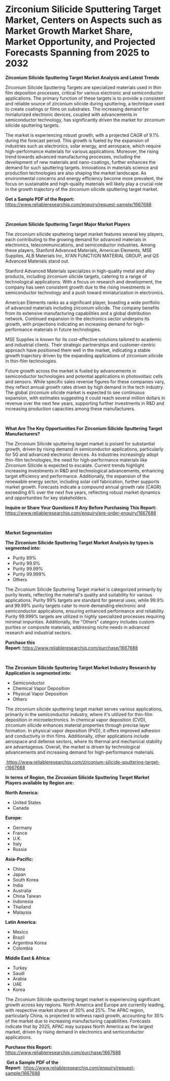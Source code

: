 <p><h1>Zirconium Silicide Sputtering Target Market, Centers on Aspects such as Market Growth Market Share, Market Opportunity, and Projected Forecasts Spanning from 2025 to 2032</h1></p><p><strong>Zirconium Silicide Sputtering Target Market Analysis and Latest Trends</strong></p>
<p><p>Zirconium Silicide Sputtering Targets are specialized materials used in thin film deposition processes, critical for various electronic and semiconductor applications. The primary function of these targets is to provide a consistent and reliable source of zirconium silicide during sputtering, a technique used to create coatings or films on substrates. The increasing demand for miniaturized electronic devices, coupled with advancements in semiconductor technology, has significantly driven the market for zirconium silicide sputtering targets.</p><p>The market is experiencing robust growth, with a projected CAGR of 9.1% during the forecast period. This growth is fueled by the expansion of industries such as electronics, solar energy, and aerospace, which require high-performance materials for various applications. Moreover, the rising trend towards advanced manufacturing processes, including the development of new materials and nano-coatings, further enhances the demand for such sputtering targets. Innovations in materials science and production technologies are also shaping the market landscape. As environmental concerns and energy efficiency become more prevalent, the focus on sustainable and high-quality materials will likely play a crucial role in the growth trajectory of the zirconium silicide sputtering target market.</p></p>
<p><strong>Get a Sample PDF of the Report:&nbsp;</strong> <a href="https://www.reliableresearchiq.com/enquiry/request-sample/1667688?utm_campaign=2876&utm_medium=2&utm_source=Github&utm_content=ia&utm_term=19042025&utm_id=zirconium-silicide-sputtering-target">https://www.reliableresearchiq.com/enquiry/request-sample/1667688</a></p>
<p>&nbsp;</p>
<p><strong>Zirconium Silicide Sputtering Target Major Market Players</strong></p>
<p><p>The zirconium silicide sputtering target market features several key players, each contributing to the growing demand for advanced materials in electronics, telecommunications, and semiconductor industries. Among these players, Stanford Advanced Materials, American Elements, MSE Supplies, ALB Materials Inc, XI'AN FUNCTION MATERIAL GROUP, and QS Advanced Materials stand out.</p><p>Stanford Advanced Materials specializes in high-quality metal and alloy products, including zirconium silicide targets, catering to a range of technological applications. With a focus on research and development, the company has seen consistent growth due to the rising investments in semiconductor technology and a push toward miniaturization in electronics.</p><p>American Elements ranks as a significant player, boasting a wide portfolio of advanced materials including zirconium silicide. The company benefits from its extensive manufacturing capabilities and a global distribution network. Continued expansion in the electronics sector underpins its growth, with projections indicating an increasing demand for high-performance materials in future technologies.</p><p>MSE Supplies is known for its cost-effective solutions tailored to academic and industrial clients. Their strategic partnerships and customer-centric approach have positioned them well in the market, indicating a stable growth trajectory driven by the expanding applications of zirconium silicide in thin-film technologies.</p><p>Future growth across the market is fueled by advancements in semiconductor technologies and potential applications in photovoltaic cells and sensors. While specific sales revenue figures for these companies vary, they reflect annual growth rates driven by high demand in the tech industry. The global zirconium silicide market is expected to see continuous expansion, with estimates suggesting it could reach several million dollars in revenue over the next few years, supporting further investments in R&D and increasing production capacities among these manufacturers.</p></p>
<p>&nbsp;</p>
<p><strong>What Are The Key Opportunities For Zirconium Silicide Sputtering Target Manufacturers?</strong></p>
<p><p>The Zirconium Silicide sputtering target market is poised for substantial growth, driven by rising demand in semiconductor applications, particularly for 5G and advanced electronic devices. As industries increasingly adopt thin-film technologies, the need for high-performance materials like Zirconium Silicide is expected to escalate. Current trends highlight increasing investments in R&D and technological advancements, enhancing target efficiency and performance. Additionally, the expansion of the renewable energy sector, including solar cell fabrication, further supports market growth. Forecasts indicate a compound annual growth rate (CAGR) exceeding 6% over the next five years, reflecting robust market dynamics and opportunities for key stakeholders.</p></p>
<p><strong>Inquire or Share Your Questions If Any Before Purchasing This Report:</strong> <a href="https://www.reliableresearchiq.com/enquiry/pre-order-enquiry/1667688?utm_campaign=2876&utm_medium=2&utm_source=Github&utm_content=ia&utm_term=19042025&utm_id=zirconium-silicide-sputtering-target">https://www.reliableresearchiq.com/enquiry/pre-order-enquiry/1667688</a></p>
<p>&nbsp;</p>
<p><strong>Market Segmentation</strong></p>
<p><strong>The Zirconium Silicide Sputtering Target Market Analysis by types is segmented into:</strong></p>
<p><ul><li>Purity 99%</li><li>Purity 99.9%</li><li>Purity 99.99%</li><li>Purity 99.999%</li><li>Others</li></ul></p>
<p><p>The Zirconium Silicide Sputtering Target market is categorized primarily by purity levels, reflecting the material's quality and suitability for various applications. Purity 99% targets are standard for general uses, while 99.9% and 99.99% purity targets cater to more demanding electronic and semiconductor applications, ensuring enhanced performance and reliability. Purity 99.999% targets are utilized in highly specialized processes requiring minimal impurities. Additionally, the "Others" category includes custom purities or composite materials, addressing niche needs in advanced research and industrial sectors.</p></p>
<p><strong>Purchase this Report:&nbsp;</strong><a href="https://www.reliableresearchiq.com/purchase/1667688?utm_campaign=2876&utm_medium=2&utm_source=Github&utm_content=ia&utm_term=19042025&utm_id=zirconium-silicide-sputtering-target">https://www.reliableresearchiq.com/purchase/1667688</a></p>
<p>&nbsp;</p>
<p><strong>The Zirconium Silicide Sputtering Target Market Industry Research by Application is segmented into:</strong></p>
<p><ul><li>Semiconductor</li><li>Chemical Vapor Deposition</li><li>Physical Vapor Deposition</li><li>Others</li></ul></p>
<p><p>The zirconium silicide sputtering target market serves various applications, primarily in the semiconductor industry, where it's utilized for thin-film deposition in microelectronics. In chemical vapor deposition (CVD), zirconium silicide enhances material properties through precise layer formation. In physical vapor deposition (PVD), it offers improved adhesion and conductivity in thin films. Additionally, other applications include aerospace and defense sectors, where its thermal and mechanical stability are advantageous. Overall, the market is driven by technological advancements and increasing demand for high-performance materials.</p></p>
<p><a href="https://www.reliableresearchiq.com/zirconium-silicide-sputtering-target-r1667688?utm_campaign=2876&utm_medium=2&utm_source=Github&utm_content=ia&utm_term=19042025&utm_id=zirconium-silicide-sputtering-target">&nbsp;https://www.reliableresearchiq.com/zirconium-silicide-sputtering-target-r1667688</a></p>
<p><strong>In terms of Region, the Zirconium Silicide Sputtering Target Market Players available by Region are:</strong></p>
<p>
    <p> <strong> North America: </strong>
        <ul>
            <li>United States</li>
            <li>Canada</li>
        </ul>
        </p> 
    <p> <strong> Europe: </strong>
        <ul>
            <li>Germany</li>
            <li>France</li>
            <li>U.K.</li>
            <li>Italy</li>
            <li>Russia</li>
        </ul>
        </p> 
    <p> <strong> Asia-Pacific: </strong>
        <ul>
            <li>China</li>
            <li>Japan</li>
            <li>South Korea</li>
            <li>India</li>
            <li>Australia</li>
            <li>China Taiwan</li>
            <li>Indonesia</li>
            <li>Thailand</li>
            <li>Malaysia</li>
        </ul>
        </p> 
    <p> <strong> Latin America: </strong>
        <ul>
            <li>Mexico</li>
            <li>Brazil</li>
            <li>Argentina Korea</li>
            <li>Colombia</li>
        </ul>
        </p> 
    <p> <strong> Middle East & Africa: </strong>
        <ul>
            <li>Turkey</li>
            <li>Saudi</li>
            <li>Arabia</li>
            <li>UAE</li>
            <li>Korea</li>
        </ul>
    </p>
    </p>
<p><p>The Zirconium Silicide sputtering target market is experiencing significant growth across key regions. North America and Europe are currently leading, with respective market shares of 30% and 25%. The APAC region, particularly China, is projected to witness rapid growth, accounting for 35% of the market due to increasing manufacturing capabilities. Forecasts indicate that by 2025, APAC may surpass North America as the largest market, driven by rising demand in electronics and semiconductor applications.</p></p>
<p><strong>Purchase this Report: </strong><a href="https://www.reliableresearchiq.com/purchase/1667688?utm_campaign=2876&utm_medium=2&utm_source=Github&utm_content=ia&utm_term=19042025&utm_id=zirconium-silicide-sputtering-target">https://www.reliableresearchiq.com/purchase/1667688</a></p>
<p>&nbsp;<strong>Get a Sample PDF of the Report:&nbsp;&nbsp;</strong><a href="https://www.reliableresearchiq.com/enquiry/request-sample/1667688?utm_campaign=2876&utm_medium=2&utm_source=Github&utm_content=ia&utm_term=19042025&utm_id=zirconium-silicide-sputtering-target">https://www.reliableresearchiq.com/enquiry/request-sample/1667688</a></p>
<p><strong></strong></p>
<p><p></p><p></p><p></p></p>
